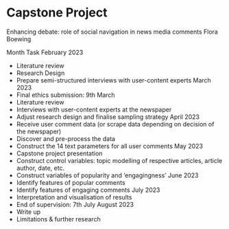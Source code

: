 # Capstone Project
Enhancing debate: role of social navigation in news media comments
Flora Boewing

Month	Task
February 2023	
-	Literature review
-	Research Design
-	Prepare semi-structured interviews with user-content experts
March 2023	
-	Final ethics submission: 9th March
-	Literature review
-	Interviews with user-content experts at the newspaper
-	Adjust research design and finalise sampling strategy
April 2023	
-	Receive user comment data (or scrape data depending on decision of the newspaper)
-	Discover and pre-process the data
-	Construct the 14 text parameters for all user comments
May 2023	
-	Capstone project presentation
-	Construct control variables: topic modelling of respective articles, article author, date, etc.
-	Construct variables of popularity and ‘engagingness’
June 2023	
-	Identify features of popular comments
-	Identify features of engaging comments
July 2023	
-	Interpretation and visualisation of results
-	End of supervision: 7th July
August 2023	
-	Write up
-	Limitations & further research
